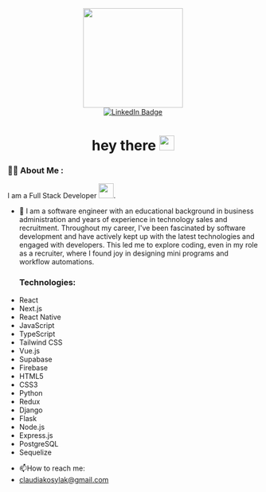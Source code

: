 <div id="header" align="center">
  <img src="https://media.giphy.com/media/xUA7b17osqXImEFJKM/giphy.gif)https://media.giphy.com/media/xUA7b17osqXImEFJKM/giphy.gif" width="200"/>
</div>
<div id="badges" align="center">
  <a href="https://www.linkedin.com/in/claudiakosylak/">
    <img src="https://img.shields.io/badge/LinkedIn-blue?style=for-the-badge&logo=linkedin&logoColor=white" alt="LinkedIn Badge"/>
  </a>
</div>
<img align="center" src="https://komarev.com/ghpvc/?username=claudiakosylak&style=flat-square&color=blue" alt=""/>
<h1 align="center">
  hey there
  <img src="https://media.giphy.com/media/hvRJCLFzcasrR4ia7z/giphy.gif" width="30px"/>
</h1>

  ### :woman_technologist: About Me :
I am a Full Stack Developer <img src="https://media.giphy.com/media/WUlplcMpOCEmTGBtBW/giphy.gif" width="30">.

- :telescope: 
I am a software engineer with an educational background in business administration and years of experience in technology sales and recruitment. Throughout my career, I've been fascinated by software development and have actively kept up with the latest technologies and engaged with developers. This led me to explore coding, even in my role as a recruiter, where I found joy in designing mini programs and workflow automations. 

  ### Technologies:
* React
* Next.js
* React Native
* JavaScript
* TypeScript
* Tailwind CSS
* Vue.js
* Supabase
* Firebase
* HTML5
* CSS3
* Python
* Redux
* Django
* Flask
* Node.js
* Express.js
* PostgreSQL
* Sequelize

- :mailbox:How to reach me:
- claudiakosylak@gmail.com


